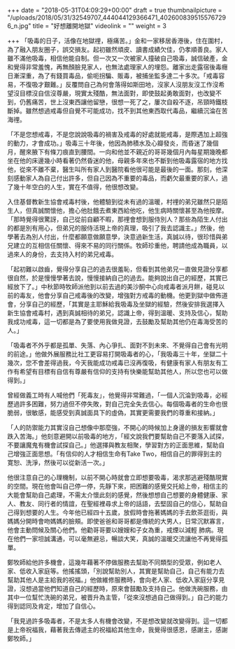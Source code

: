 +++
date = "2018-05-31T04:09:29+00:00"
draft = true
thumbnailpicture = "/uploads/2018/05/31/32549707_444044129366471_4026008395155767296_n.jpg"
title = "好想離開地獄"
videolink = ""
weight = 3

+++
「吸毒的日子，活像在地獄𥚃，極痛苦。」金和一家移居香港後，住在圍村，為了融入朋友圈子，誤交損友。起初雖然頑皮、讀書成績欠佳，仍孝順善良。家人雖不滿他吸毒，相信他能自制。但一次又一次被家人撞破自己吸毒，誠信破產，金和覺得非常羞愧，再無顏臉見家人，也無法處理家人的埋怨。離家出走露宿後毒癮日漸深重，為了有錢買毒品，偷呃拐騙、販毒，被捕坐監多達二十多次。「戒毒容易，不復吸才艱難。」反覆問自己為何會落得如斯田地，沒家人沒朋友沒工作沒希望沒目標沒自信沒尊嚴，現實太殘酷，無法面對，即使鼓起勇敢面對，也改變不到，仍舊痛苦，世上沒東西讓他留戀，很想一死了之，屢次自殺不逐，吊頸時鐵枝斷掉。雖然想過戒毒但自覺不可能成功，找不到其他東西取代毒品，繼續沉淪在苦海𥚃。

「不是您想戒毒，不是您說說吸毒的禍害及戒毒的好處就能戒毒，是際遇加上超強的動力，才會成功。」吸毒三十年後，他因為肺積水及心瓣發炎，而昏迷了幾個月，醒來腋下有條刀痕直到腰間。一向和他並不親近的哥哥幾個月內每星期幾晚都坐在他的床邊幾小時看著仍然昏迷的他，母親多年來也不斷到他吸毒露宿的地方找他，從來不離不棄，醫生叫所有家人到醫院看他很可能是最後的一面。那刻，他深刻感動家人為自己付出許多，但自己因為不重要的毒品，而虧欠最重要的家人，過了幾十年空白的人生，實在不值得，他很想改變。

入住基督教新生協會戒毒村後，他體驗到從未有過的溫暖，村𥚃的弟兄雖然只是陌生人，但真誠關懷他，擔心他肚餓去煮東西給他吃，他生病時關懷甚至為他按摩。「那時覺得很驚訝，自己從前自顧不暇，那𥚃會想到服侍別人？那些為陌生人付出的都是別有用心，但弟兄的服侍活現上帝的真理，吸引了我去認識主。」然後，他學著去為別人付出，什麼都願意做願意學，決意過新生活，真誠以待，很珍惜與弟兄建立的互相信任關懷、得來不易的同行關係。牧師珍重他，聘請他成為職員，以過來人的身份，去支持入村的弟兄戒毒。

「起初難以啟齒，覺得分享自己的過去很羞恥，但看到其他弟兄一直做見證分享都很自然，於是慢慢學著去說，慢慢接納自己的過去。能夠說出自己的經歷，其實已經放下了。」中秋節時牧師派他到以前去過的美沙酮中心向戒毒者派月餅，碰見以前的毒友，他會分享自己戒毒後的改變，增強對方戒毒的動機。他更到獄中做佈道會，分享自己的經歷，「其實是主耶穌給我吸毒及坐獄的經驗，然後安排我選擇入新生協會戒毒村，遇到真誠相待的弟兄，認識上帝，得到溫暖、支持及信心，幫助我成功戒毒，這一切都是為了要使用我做見證，去鼓勵及幫助其他仍在毒海受苦的人。」

「吸毒者不外乎都是孤單、失落、內心爭扎、面對不到未來、不覺得自己會有光明的前途。」他做外展服務比社工更容易打開吸毒者的心，「我吸毒三十年，坐獄二十幾次，您不會差得過我，今天我能成功戒毒已沒再復吸，有健康有家人有朋友有工作有希望有目標有自信有尊嚴有信仰的支持有快樂能幫助其他人，所以您也可以做得到。」

曾經做義工時有人喊他們「死毒友」，他覺得非常難過，「一個人沉淪到吸毒，必經歷過許多困難，努力過但不停失敗，對自己完全失去信心。每個吸毒者的生命也很脆弱，很敏感，能感受到真誠面具下的虛偽，其實更需要我們的尊重和接納。」

「人的防禦能力其實沒自己想像中那麼強，不開心的時候加上身邊的損友影響就會跌入苦海。」他刻意避開以前吸毒的地方，「經文說我們要幫助自己不要落入試探，不要讓魔鬼有機會試探自己。」他選擇與教友相聚，學習對方的正面思維，幫助自己增強正面思想。「有信仰的人才相信生命有Take Two，相信自己的罪得到主的寛恕、洗淨，然後可以從新活一次。」

他很注意自己的心理機制，以前不開心時就會立即想要吸毒，渴求那逃避殘酷現實的空間。現在他會叫自己停一停，先靜下來，把困難的感覺交托給上帝，相信主的大能會幫助自己處理，不需太介懷此刻的感覺，然後想想自己想要的身體健康、家人、教友、同行者的情誼，在聖經裡尋求上帝的話語，去堅固自己的信心，幫助自己得到想要的人生。今年他已經四十五歲，放假時會拖著媽媽的手去飲茶逛街，與媽媽分開時會吻媽媽的臉頰。即使爸爸和哥哥都是傳統的大男人，日常沉默寡言，他會主動問候及關心他們。他勸哥哥要以嫂嫂和子女為重，戒煙以減輕 肺病。現在他們一家坦誠溝通，可以毫無避忌，暢談大笑，真誠的溫暖交流讓他不再覺得孤單。

鄭牧師給他許多機會，這幾年藉著不停做服務去幫助不同類型的受眾，例如老人家、低收入家庭等。他搖搖頭，「別說幫助別人，其實是幫助自己，自己有能力去幫助其他人是主給我的祝福。」他做維修服務時，會向老人家、低收入家庭分享見證，沒想過當他們知道自己的經歷時，原來會鼓勵及支持自己。他做洗碗服務，由其中一位幫忙洗碗的弟兄，被晋升為主管，「從來沒想過自己做得到。」自己的能力得到認同及肯定，增加了自信心。

「我見過許多吸毒者，不是太多人有機會改變，不是想改變就改變得到。這一切都是上帝祝福我，藉著我去傳遞主的祝福給其他生命，我覺得很感恩，感謝主，感謝鄭牧師。」

[](https://www.facebook.com/dp3333/photos/a.406943823076502.1073741828.399706777133540/444044126033138/?type=3)